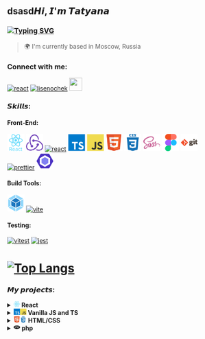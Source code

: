 ## <span color="#aaa">dsasd</span>𝙃𝙞, 𝙄'𝙢 𝙏𝙖𝙩𝙮𝙖𝙣𝙖

### [![Typing SVG](https://readme-typing-svg.herokuapp.com?color=F718F2&pause=4000&lines=𝙁𝙧𝙤𝙣𝙩𝙚𝙣𝙙+𝙙𝙚𝙫𝙚𝙡𝙤𝙥𝙚𝙧)](https://git.io/typing-svg)
> 🌍 I'm currently based in Moscow, Russia
### Connect with me:
<a href="https://t.me/lisenochek96" target="_blank" title="Telegram" rel="nofollow"><img src="https://cdn.svgporn.com/logos/telegram.svg" alt="react" width="30" height="30" style="max-width: 100%;" /></a> <a href="https://discord.gg/lisenochek" title="Discord" rel="nofollow"><img src="https://cdn.jsdelivr.net/npm/simple-icons@3.0.1/icons/discord.svg" alt="lisenochek" width="30" height="30" style="max-width: 100%;"></a> <a href="https://www.linkedin.com/in/tatyana-antipova-9153b2282/" title="Linkedin"><img src="https://cdn.svgporn.com/logos/linkedin-icon.svg" width="30" height="30" style="max-width: 100%;"></a>
### 𝙎𝙠𝙞𝙡𝙡𝙨:
#### Front-End:
<a href="https://react.dev/" target="_blank" title="React"><img src="https://github.com/devicons/devicon/blob/master/icons/react/react-original-wordmark.svg" alt="react" width="40" height="40" /></a> <a href="https://redux.js.org/" target="_blank" title="Redux"><img src="https://github.com/devicons/devicon/blob/master/icons/redux/redux-original.svg" alt="redux" width="40" height="40" /></a> <a href="https://reactrouter.com/en/main" target="_blank" title="React Router"><img src="https://www.svgrepo.com/show/354262/react-router.svg" alt="react" width="40" height="40" /></a> <a href="https://www.typescriptlang.org/" target="_blank" title="TypeScript"><img src="https://github.com/devicons/devicon/blob/master/icons/typescript/typescript-original.svg" alt="typescript" width="40" height="40" /></a> <a href="https://developer.mozilla.org/en-US/docs/Web/JavaScript" target="_blank" title="JavaScript"><img src="https://github.com/devicons/devicon/blob/master/icons/javascript/javascript-original.svg" alt="javascript" width="40" height="40" /></a> <a href="https://developer.mozilla.org/en-US/docs/Glossary/HTML5" target="_blank" title="HTML"><img src="https://github.com/devicons/devicon/blob/master/icons/html5/html5-original.svg" alt="html5" width="40" height="40" /></a> <a href="https://developer.mozilla.org/en-US/docs/Web/CSS" target="_blank" title="CSS"><img src="https://github.com/devicons/devicon/blob/master/icons/css3/css3-plain-wordmark.svg" alt="css3" width="40" height="40" /></a> <a href="https://sass-lang.com/" target="_blank" title="SASS"><img src="https://github.com/devicons/devicon/blob/master/icons/sass/sass-original.svg" alt="sass" width="40" height="40" /></a> <a href="https://www.figma.com/" target="_blank" title="Figma"><img src="https://github.com/devicons/devicon/blob/master/icons/figma/figma-original.svg" alt="figma" width="40" height="40" /></a> <a href="https://git-scm.com/" target="_blank" title="git"><img src="https://github.com/devicons/devicon/blob/master/icons/git/git-original-wordmark.svg" alt="git" width="40" height="40" /></a> <a href="https://prettier.io/" target="_blank" title="Prettier"><img src="https://prettier.io/icon.png" alt="prettier" width="40" height="40" /></a> <a href="https://eslint.org/" target="_blank" title="Eslint"><img src="https://github.com/devicons/devicon/blob/master/icons/eslint/eslint-original.svg" alt="eslint" width="40" height="40" /></a> 

#### Build Tools:
<a href="https://webpack.js.org/" target="_blank" title="webpack"> <img src="https://github.com/devicons/devicon/blob/master/icons/webpack/webpack-original.svg" alt="webpack" width="40" height="40" /></a> <a href="https://vitejs.dev/" target="_blank" title="Vite"> <img src="https://vitejs.dev/logo-with-shadow.png" alt="vite" width="40" height="40" /></a> 
#### Testing:
<a href="https://vitest.dev/" target="_blank" title="Vitest"> <img src="https://camo.githubusercontent.com/a581c9522a87b59e770ce3ab426a47e76b43c3d54706bee38c2d10e9535ceadf/68747470733a2f2f696d672e736869656c64732e696f2f62616467652f2d7669746573742d77686974653f6c6f676f3d766974657374266c6f676f436f6c6f723d707572706c65267374796c653d666f722d7468652d6261646765" alt="vitest" width="70" height="30" /></a> <a href="https://jestjs.io/" target="_blank" title="Jest"> <img src="https://camo.githubusercontent.com/38eb294a1bdc730fae415015ecac4d6c009e39d2a9c8f8631f1d16bf3f918189/68747470733a2f2f696d672e736869656c64732e696f2f62616467652f2d6a6573742d2532334332313332353f7374796c653d666f722d7468652d6261646765266c6f676f3d6a657374266c6f676f436f6c6f723d7768697465" alt="jest" width="70" height="30" /></a>
# [![Top Langs](https://github-readme-stats.vercel.app/api/top-langs/?username=l1senochek&layout=compact)](https://github.com/l1senochek/github-readme-stats)

### 𝙈𝙮 𝙥𝙧𝙤𝙟𝙚𝙘𝙩𝙨:

<details>
  <summary>
    <a href="#" title="React" style="text-decoration: none;"><img src="https://github.com/devicons/devicon/blob/master/icons/react/react-original.svg" alt="react" width="15" height="15"/></a><strong> React</strong> 
  </summary>
  <ul>
    <li>
      <span>Anime App: </span>
      <a href="https://github.com/L1senochek/react-app">repository</a>
      <span> / </span>
      <a href="https://lisenochek-tests-context-api.netlify.app/">deploy</a>
    </li>
    <li>
      <span>eCommerceApplication: </span>
      <a href="https://github.com/L1senochek/eCommerceApplication/tree/development">
        repository
      </a>
    </li>
  </ul>
</details>

<details>
  <summary>
    <a href="#" title="Vanilla JS and TS"><img src="https://github.com/devicons/devicon/blob/master/icons/typescript/typescript-original.svg" alt="typescript" width="15" height="15" /><img src="https://github.com/devicons/devicon/blob/master/icons/javascript/javascript-original.svg" alt="javascript" width="15" height="15" /></a><strong> Vanilla JS and TS</strong> 
  </summary>
  <ul>
    <li>
      <span>CSS Diner: </span>
      <a href="https://github.com/L1senochek/CSS-Diner/tree/css-diner">repository</a>
      <span> / </span>
      <a href="https://l1senochek.github.io/CSS-Diner/">deploy</a>
    </li>
    <li>
      <span>Async Race: </span>
      <a href="https://github.com/L1senochek/async-race">
        repository
      </a>
    </li>
    <li>
      <span>Minesweeper: </span>
      <a href="https://github.com/L1senochek/minesweeper">
        repository
      </a>
      <span> / </span>
      <a href="https://l1senochek.github.io/minesweeper/minesweeper/">deploy</a>
    </li>
    <li>
      <span>Virtual keyboard: </span>
      <a href="https://github.com/L1senochek/virtual-keyboard/tree/development">
        repository
      </a>
      <span> / </span>
      <a href="https://l1senochek.github.io/virtual-keyboard/">deploy</a>
    </li>
    <li>
      <span>Momentum: </span>
      <a href="https://github.com/L1senochek/momentum">
        repository
      </a>
      <span> / </span>
      <a href="https://l1senochek.github.io/momentum/">deploy</a>
    </li>
  </ul>
</details>
<details>
  <summary>
    <a href="#" title="HTML/CSS" style="text-decoration: none;"><img src="https://github.com/devicons/devicon/blob/master/icons/html5/html5-original.svg" alt="html5" width="15" height="15" /><img src="https://github.com/devicons/devicon/blob/master/icons/css3/css3-plain-wordmark.svg" alt="css3" width="15" height="15" /></a>
    <strong> HTML/CSS</strong> 
  </summary>
  <ul>
    <li>
      <span>Shelter: </span>
      <a href="https://github.com/L1senochek/shelter/tree/shelter">
        repository
      </a>
      <span> / </span>
      <a href="https://l1senochek.github.io/shelter/shelter/pages/main/index.html">
        deploy
      </a>
    </li>
    <li>
      <span>Plants: </span>
      <a href="https://github.com/L1senochek/plants">
        repository
      </a>
      <span> / </span>
      <a href="https://l1senochek.github.io/plants/">
        deploy
      </a>
    </li>
  </ul>
</details>
<details>
  <summary>
    <a href="#" title="php" style="text-decoration: none;"><img src="https://github.com/devicons/devicon/blob/master/icons/php/php-plain.svg" alt="php" width="15" height="15"/></a>
    <strong>php</strong> 
  </summary>
  <ul>
    <li>
      <span>SushiCat: </span>
      <a href="https://github.com/L1senochek/SushiCat">repository</a>
    </li>
  </ul>
</details>
<!--
**L1senochek/L1senochek** is a ✨ _special_ ✨ repository because its `README.md` (this file) appears on your GitHub profile.

Here are some ideas to get you started:

- 🔭 I’m currently working on ...
- 🌱 I’m currently learning ...
- 👯 I’m looking to collaborate on ...
- 🤔 I’m looking for help with ...
- 💬 Ask me about ...
- 📫 How to reach me: ...
- 😄 Pronouns: ...
- ⚡ Fun fact: ...
-->
